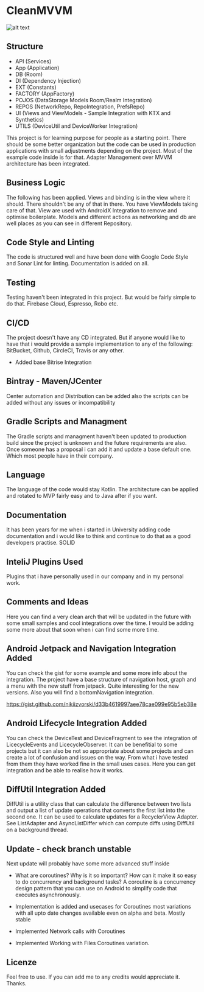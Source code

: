 # CleanMVVM

![alt text](https://i.imgur.com/NA77aOD.png)

Structure
---------------

- API (Services)
- App (Application)
- DB (Room)
- DI (Dependency Injection)
- EXT (Constants)
- FACTORY (AppFactory)
- POJOS (DataStorage Models Room/Realm Integration)
- REPOS (NetworkRepo, RepoIntegration, PrefsRepo)
- UI (Views and ViewModels - Sample Integration with KTX and Synthetics) 
- UTILS (DeviceUtil and DeviceWorker Integration)

This project is for learning purpose for people as a starting point. There should be some better organization but the code can be used in production applications with small adjustments depending on the project.  Most of the example code inside is for that. Adapter Management over MVVM architecture has been integrated.

Business Logic
---------------
The following has been applied. Views and binding is in the view where it should. There shouldn't be any of that in there. You have ViewModels taking care of that. View are used with AndroidX Integration to remove and optimise boilerplate. Models and different actions as networking and db are well places as you can see in different Repository.

Code Style and Linting
---------------
The code is structured well and have been done with Google Code Style and Sonar Lint for linting. Documentation is added on all. 

Testing
---------------
Testing haven't been integrated in this project. But would be fairly simple to do that. Firebase Cloud, Espresso, Robo etc.

CI/CD
---------------
The project doesn't have any CD integrated. But if anyone would like to have that i would provide a sample implementation to any of the following: BitBucket, Github, CircleCI, Travis or any other.

- Added base Bitrise Integration

Bintray - Maven/JCenter
---------------
Center automation and Distribution can be added also the scripts can be added without any issues or incompatibility 

Gradle Scripts and Managment
---------------
The Gradle scripts and managment haven't been updated to production build since the project is unknown and the future requirements are also. Once someone has a proposal i can add it and update a base default one. Which most people have in their company.

Language
---------------
The language of the code would stay Kotlin. The architecture can be applied and rotated to MVP fairly easy and to Java after if you want. 

Documentation
---------------
It has been years for me when i started in University adding code documentation and i would like to think and continue to do that as a good developers practise. SOLID

InteliJ Plugins Used
---------------
Plugins that i have personally used in our company and in my personal work. 

Comments and Ideas
---------------
Here you can find a very clean arch that will be updated in the future with some small samples and cool integrations over the time. I would be adding some more about that soon when i can find some more time. 

Android Jetpack and Navigation Integration Added
---------------
You can check the gist for some example and some more info about the integration. The project have a base structure of navigation host, graph and a menu with the new stuff from jetpack. Quite interesting for the new versions. Also you will find a bottomNavigation integration.

https://gist.github.com/nikiizvorski/d33b4619997aee78cae099e95b5eb38e

Android Lifecycle Integration Added
---------------
You can check the DeviceTest and DeviceFragment to see the integration of LicecycleEvents and LicecycleObserver. It can be benefitial to some projects but it can also be not so appropriate about some projects and can create a lot of confusion and issues on the way. From what i have tested from them they have worked fine in the small uses cases. Here you can get integration and be able to realise how it works.

DiffUtil Integration Added
---------------
DiffUtil is a utility class that can calculate the difference between two lists and output a list of update operations that converts the first list into the second one. It can be used to calculate updates for a RecyclerView Adapter. See ListAdapter and AsyncListDiffer which can compute diffs using DiffUtil on a background thread.

Update - check branch unstable
---------------
Next update will probably have some more advanced stuff inside

- What are coroutines? Why is it so important? How can it make it so easy to do concurrency and background tasks? A coroutine is a concurrency design pattern that you can use on Android to simplify code that executes asynchronously. 

- Implementation is added and usecases for Coroutines most variations with all upto date changes available even on alpha and beta. Mostly stable

- Implemented Network calls with Coroutines

- Implemented Working with Files Coroutines variation. 

Licenze
---------------

Feel free to use. If you can add me to any credits would appreciate it. Thanks.

